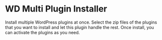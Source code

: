 # WD Multi Plugin Installer
Install multiple WordPress plugins at once. Select the zip files of the plugins that you want to install and let this plugin handle the rest. Once install, you can activate the plugins as you need.
